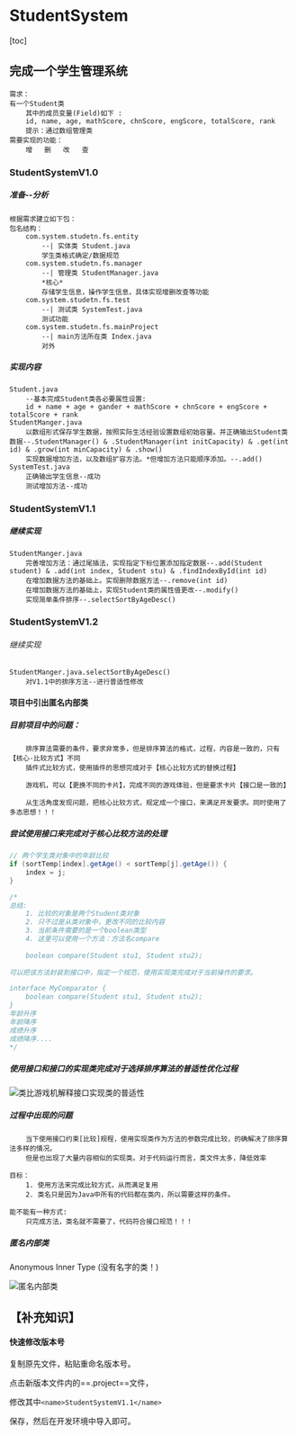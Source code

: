 # StudentSystem

[toc]

## 完成一个学生管理系统

```
需求：
有一个Student类
	其中的成员变量(Field)如下 :
	id, name, age, mathScore, chnScore, engScore, totalScore, rank	
	提示：通过数组管理类
需要实现的功能：
	增	删	改	查	
```

### StudentSystemV1.0

##### 准备--分析

```
根据需求建立如下包：
包名结构：
	com.system.studetn.fs.entity
		--| 实体类 Student.java
		学生类格式确定/数据规范
	com.system.studetn.fs.manager
		--| 管理类 StudentManager.java
		*核心*
		存储学生信息，操作学生信息，具体实现增删改查等功能
	com.system.studetn.fs.test
		--| 测试类 SystemTest.java
		测试功能
	com.system.studetn.fs.mainProject
		--| main方法所在类 Index.java
		对外
```

##### 实现内容

```
Student.java
	--基本完成Student类各必要属性设置:
	id + name + age + gander + mathScore + chnScore + engScore + totalScore + rank
StudentManger.java
	以数组形式保存学生数据，按照实际生活经验设置数组初始容量。并正确输出Student类数据--.StudentManager() & .StudentManager(int initCapacity) & .get(int id) & .grow(int minCapacity) & .show()
	实现数据增加方法，以及数组扩容方法。*但增加方法只能顺序添加。--.add()
SystemTest.java
	正确输出学生信息--成功
	测试增加方法--成功
```

### StudentSystemV1.1

##### 继续实现

```
StudentManger.java
	完善增加方法：通过尾插法，实现指定下标位置添加指定数据--.add(Student student) & .add(int index, Student stu) & .findIndexById(int id)
	在增加数据方法的基础上。实现删除数据方法--.remove(int id)
	在增加数据方法的基础上，实现Student类的属性值更改--.modify()
	实现简单条件排序--.selectSortByAgeDesc()
```

### StudentSystemV1.2

###### 继续实现

```
StudentManger.java.selectSortByAgeDesc()
	对V1.1中的排序方法--进行普适性修改
```



#### 项目中引出匿名内部类

##### 目前项目中的问题：

```
	排序算法需要的条件，要求非常多，但是排序算法的格式，过程，内容是一致的，只有【核心-比较方式】不同
	插件式比较方式，使用插件的思想完成对于【核心比较方式的替换过程】
	
	游戏机，可以【更换不同的卡片】，完成不同的游戏体验，但是要求卡片【接口是一致的】
	
	从生活角度发现问题，把核心比较方式，规定成一个接口，来满足开发要求。同时使用了多态思想！！！
```

##### 尝试使用接口来完成对于核心比较方法的处理

```java
// 两个学生类对象中的年龄比较
if (sortTemp[index].getAge() < sortTemp[j].getAge()) {
	index = j;                                        
}                                                     

/*
总结:
	1. 比较的对象是两个Student类对象
	2. 只不过是从类对象中，更改不同的比较内容
	3. 当前条件需要的是一个boolean类型
	4. 这里可以使用一个方法：方法名compare
	
	boolean compare(Student stu1, Student stu2);
	
可以把该方法封装到接口中，指定一个规范，使用实现类完成对于当前操作的要求。

interface MyComparator {
	boolean compare(Student stu1, Student stu2);
}
年龄升序
年龄降序
成绩升序
成绩降序....
*/
```

##### 使用接口和接口的实现类完成对于选择排序算法的普适性优化过程

![类比游戏机解释接口实现类的普适性](C:/Users/pc/Desktop/类比游戏机解释接口实现类的普适性.png)

##### 过程中出现的问题

```
	当下使用接口约束[比较]规程，使用实现类作为方法的参数完成比较，的确解决了排序算法多样的情况。
	但是也出现了大量内容相似的实现类。对于代码运行而言，类文件太多，降低效率

目标：
	1. 使用方法来完成比较方式，从而满足复用
	2. 类名只是因为Java中所有的代码都在类内，所以需要这样的条件。

能不能有一种方式:
	只完成方法，类名就不需要了，代码符合接口规范！！！
```

#####  匿名内部类

Anonymous Inner Type  (没有名字的类！)

![匿名内部类](C:/Users/pc/Desktop/匿名内部类.png)



## 【补充知识】

#### 快速修改版本号

复制原先文件，粘贴重命名版本号。

点击新版本文件内的==.project==文件，

修改其中`<name>StudentSystemV1.1</name>`  

保存，然后在开发环境中导入即可。

